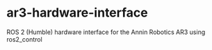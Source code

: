# ar3-hardware-interface
ROS 2 (Humble) hardware interface for the Annin Robotics AR3 using ros2_control
